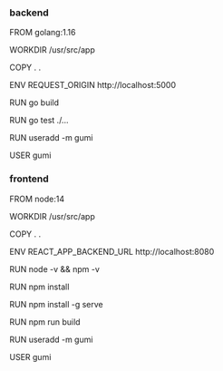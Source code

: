### backend 
FROM golang:1.16

WORKDIR /usr/src/app

COPY . .

ENV REQUEST_ORIGIN http://localhost:5000

RUN go build

RUN go test ./...


RUN useradd -m gumi

USER gumi

### frontend
FROM node:14

WORKDIR /usr/src/app

COPY . .

ENV REACT_APP_BACKEND_URL http://localhost:8080

RUN node -v && npm -v

RUN npm install 

RUN npm install -g serve 

RUN npm run build 

RUN useradd -m gumi

USER gumi